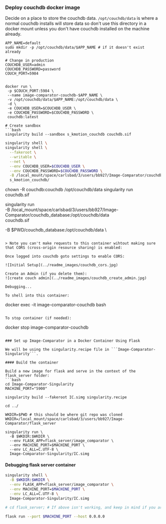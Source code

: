 ### Deploy couchdb docker image
Decide on a place to store the couchdb data. ```/opt/couchdb/data``` is where a normal couchdb installs will store data so don't use this directory in a docker mount unless you don't have couchdb installed on the machine already.
```
APP_NAME=default
sudo mkdir -p /opt/couchdb/data/$APP_NAME # if it doesn't exist already

# Change in production
COUCHDB_USER=admin
COUCHDB_PASSWORD=password
COUCH_PORT=5984


docker run \
 -p $COUCH_PORT:5984 \
 --name image-comparator-couchdb-$APP_NAME \
 -v /opt/couchdb/data/$APP_NAME:/opt/couchdb/data \
 -d \
 -e COUCHDB_USER=$COUCHDB_USER \
 -e COUCHDB_PASSWORD=$COUCHDB_PASSWORD \
 couchdb:latest

# Create sandbox
```bash
singularity build --sandbox s_kmotion_couchdb couchdb.sif
```

```bash
singularity shell \
singularity shell \
  --fakeroot \
  --writable \
  --net \
  --env COUCHDB_USER=$COUCHDB_USER \
  --env COUCHDB_PASSWORD=$COUCHDB_PASSWORD \
  -B /local_mount/space/carlsbad/3/users/bb927/Image-Comparator/couchdb_database:/opt/couchdb \
  s_kmotion_couchdb/

```
chown -R couchdb:couchdb /opt/couchdb/data
singularity run \
  couchdb.sif
 

singularity run \
  -B /local_mount/space/carlsbad/3/users/bb927/Image-Comparator/couchdb_database:/opt/couchdb/data \
  couchdb.sif
  
-B $PWD/couchdb_database:/opt/couchdb/data \
```

> Note you can't make requests to this container wihtout making sure that CORS (cross-origin resource sharing) is enabled:

Once logged into couchdb goto settings to enable CORS:

![Initial Setup](../readme_images/couchdb_cors.jpg)

Create an Admin (if you delete them):
![create couch admin](../readme_images/couchdb_create_admin.jpg)

Debugging...

To shell into this container:
```
docker exec -it image-comparator-couchdb bash
```

To stop container (if needed):
```
docker stop image-comparator-couchdb
```

### Set up Image-Comparator in a Docker Container Using Flask

We will be using the singularity.recipe file in ```Image-Comparator-Singularity```.

#### Build the container

Build a new image for flask and serve in the context of the flask_server folder:
```bash
cd Image-Comparator-Singularity
MACHINE_PORT="5900"

singularity build --fakeroot IC.simg singularity.recipe

cd ../

WKDIR=$PWD # this should be where git repo was cloned
WKDIR=/local_mount/space/carlsbad/3/users/bb927/Image-Comparator/flask_server

singularity run \
  -B $WKDIR:$WKDIR \
  --env FLASK_APP=flask_server/image_comparator \
  --env MACHINE_PORT=$MACHINE_PORT \
  --env LC_ALL=C.UTF-8 \
  Image-Comparator-Singularity/IC.simg 
```

#### Debugging flask server container
```bash
singularity shell \
  -B $WKDIR:$WKDIR \
  --env FLASK_APP=flask_server/image_comparator \
  --env MACHINE_PORT=$MACHINE_PORT \
  --env LC_ALL=C.UTF-8 \
  Image-Comparator-Singularity/IC.simg

# cd flask_server; # If above isn't working, and keep in mind if you are here then FLASK_APP=image_comparator

flask run --port $MACHINE_PORT --host 0.0.0.0
```

